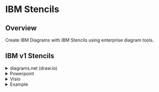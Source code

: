 # IBM Stencils

## Overview

Create IBM Diagrams with IBM Stencils using enterprise diagram tools.

<!--
## IBM v2 Stencils (coming)
<details><summary>diagrams.net (draw.io)</summary>
<p>
**NOTE: For IBM internal designs/diagrams, you must use the desktop application (2.) to create or edit a diagram. The draw.io/diagrams.net web application (1.) is only approved for public designs that contain no forward-looking material**.

1. To use the IBM Stencils on draw.io/diagrams.net in your browser: https://draw.io/?libs=ibm

2. To use the IBM Stencils on the [draw.io desktop application](https://github.com/jgraph/drawio-desktop/releases) do the following:

   1. Open application and click on "+ More Shapes" in the bottom left panel.
   2. Scroll down to the "Networking" section and check "IBM".
   3. Click "Apply" to finish.

   IBM Stencils should now be available in the embedded categories in the left panel.

3. Groups are implemented as draw.io containers.
</details>
-->

## IBM v1 Stencils
<details><summary>diagrams.net (draw.io)</summary>
<p>
**NOTE: For IBM internal designs/diagrams, you must use the desktop application (2.) to create or edit a diagram. The draw.io/diagrams.net web application (1.) is only approved for public designs that contain no forward-looking material**.

1. To use the IBM Stencils on draw.io/diagrams.net in your browser: https://draw.io/?libs=ibm

2. To use the IBM Stencils on the [draw.io desktop application](https://github.com/jgraph/drawio-desktop/releases) do the following:

   1. Open application and click on "+ More Shapes" in the bottom left panel.
   2. Scroll down to the "Networking" section and check "IBM".
   3. Click "Apply" to finish.

   IBM Stencils should now be available in the embedded categories in the left panel.

3. Groups (boxes) are implemented as draw.io containers.

</details>

<details><summary>Powerpoint</summary>
<p>
Use all-ibm-cloud-architecture-icons-October2019-WithVPCUpdatesFebruary2020.pptx on this github.
</p>
</details>

<details><summary>Visio</summary>
<p>

1. Groups (boxes) are implemented as Visio containers.

2. Group tags are currently separate and can optionally be placed on upper left corner.

<details><summary>OmniGraffle</summary>
</details>

</p>
</details>

<details><summary>Example</summary>
<img src="/images/ibm_vpc_architecture_drawio.png">
</details>
